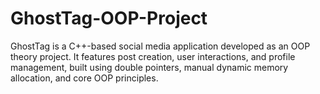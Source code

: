 # GhostTag-OOP-Project
GhostTag is a C++-based social media application developed as an OOP theory project. It features post creation, user interactions, and profile management, built using double pointers, manual dynamic memory allocation, and core OOP principles.
